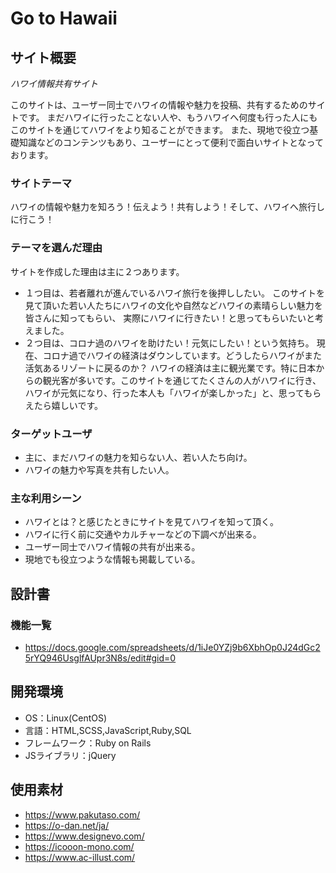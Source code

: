 # Go to Hawaii

## サイト概要
_ハワイ情報共有サイト_

このサイトは、ユーザー同士でハワイの情報や魅力を投稿、共有するためのサイトです。
まだハワイに行ったことない人や、もうハワイへ何度も行った人にも
このサイトを通じてハワイをより知ることができます。
また、現地で役立つ基礎知識などのコンテンツもあり、ユーザーにとって便利で面白いサイトとなっております。

### サイトテーマ
ハワイの情報や魅力を知ろう！伝えよう！共有しよう！そして、ハワイへ旅行しに行こう！

### テーマを選んだ理由
サイトを作成した理由は主に２つあります。
- １つ目は、若者離れが進んでいるハワイ旅行を後押ししたい。
このサイトを見て頂いた若い人たちにハワイの文化や自然などハワイの素晴らしい魅力を皆さんに知ってもらい、
実際にハワイに行きたい！と思ってもらいたいと考えました。
- ２つ目は、コロナ過のハワイを助けたい！元気にしたい！という気持ち。
現在、コロナ過でハワイの経済はダウンしています。どうしたらハワイがまた活気あるリゾートに戻るのか？
ハワイの経済は主に観光業です。特に日本からの観光客が多いです。このサイトを通じてたくさんの人がハワイに行き、
ハワイが元気になり、行った本人も「ハワイが楽しかった」と、思ってもらえたら嬉しいです。

### ターゲットユーザ
- 主に、まだハワイの魅力を知らない人、若い人たち向け。
- ハワイの魅力や写真を共有したい人。

### 主な利用シーン
- ハワイとは？と感じたときにサイトを見てハワイを知って頂く。
- ハワイに行く前に交通やカルチャーなどの下調べが出来る。
- ユーザー同士でハワイ情報の共有が出来る。
- 現地でも役立つような情報も掲載している。

## 設計書
### 機能一覧
- https://docs.google.com/spreadsheets/d/1iJe0YZj9b6XbhOp0J24dGc25rYQ946UsglfAUpr3N8s/edit#gid=0

## 開発環境
- OS：Linux(CentOS)
- 言語：HTML,SCSS,JavaScript,Ruby,SQL
- フレームワーク：Ruby on Rails
- JSライブラリ：jQuery

## 使用素材
- https://www.pakutaso.com/
- https://o-dan.net/ja/
- https://www.designevo.com/
- https://icooon-mono.com/
- https://www.ac-illust.com/